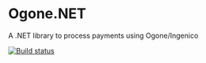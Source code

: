 # Ogone.NET
A .NET library to process payments using Ogone/Ingenico

[![Build status](https://ci.appveyor.com/api/projects/status/ubidg439fcunh3r1?svg=true)](https://ci.appveyor.com/project/SteveVaneeckhout/ogone-net)
